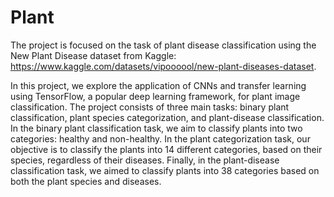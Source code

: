 # Plant

The project is focused on the task of plant disease classification using the New Plant Disease dataset from Kaggle: https://www.kaggle.com/datasets/vipoooool/new-plant-diseases-dataset.

In this project, we explore the application of CNNs and transfer learning using TensorFlow, a popular deep learning framework, for plant image classification. 
The project consists of three main tasks: binary plant classification, plant species categorization, and plant-disease classification.
In the binary plant classification task, we aim to classify plants into two categories: healthy and non-healthy.
In the plant categorization task, our objective is to classify the plants into 14 different categories, based on their species, regardless of their diseases. 
Finally, in the plant-disease classification task, we aimed to classify plants into 38 categories based on both the plant species and diseases.



